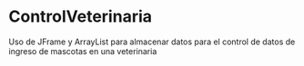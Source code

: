 # ControlVeterinaria

Uso de JFrame y ArrayList para almacenar datos para el control de datos de ingreso de mascotas en una veterinaria
